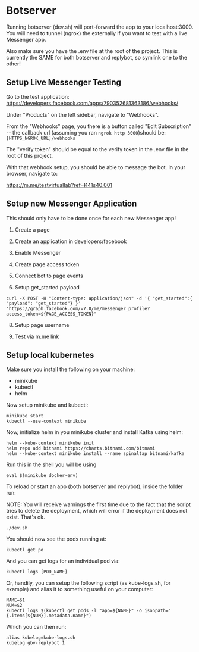 # Botserver

Running botserver (dev.sh) will port-forward the app to your localhost:3000. You will need to tunnel (ngrok) the externally if you want to test with a live Messenger app.

Also make sure you have the .env file at the root of the project. This is currently the SAME for both botserver and replybot, so symlink one to the other!

## Setup Live Messenger Testing

Go to the test application:
https://developers.facebook.com/apps/790352681363186/webhooks/

Under "Products" on the left sidebar, navigate to "Webhooks".

From the "Webhooks" page, you there is a button called "Edit Subscription" -- the callback url (assuming you ran `ngrok http 3000`)should be: `[HTTPS_NGROK_URL]/webhooks`

The "verify token" should be equal to the verify token in the .env file in the root of this project.

With that webhook setup, you should be able to message the bot. In your browser, navigate to:

https://m.me/testvirtuallab?ref=K41s40.001


## Setup new Messenger Application

This should only have to be done once for each new Messenger app!

1. Create a page

2. Create an application in developers/facebook

3. Enable Messenger

5. Create page access token

6. Connect bot to page events

7. Setup get_started payload
``` shell
curl -X POST -H "Content-type: application/json" -d '{ "get_started":{ "payload": "get_started"} }' "https://graph.facebook.com/v7.0/me/messenger_profile?access_token=${PAGE_ACCESS_TOKEN}"

```

8. Setup page username

9. Test via m.me link



## Setup local kubernetes

Make sure you install the following on your machine:

* minikube
* kubectl
* helm

Now setup minikube and kubectl:

``` shell
minikube start
kubectl --use-context minikube
```

Now, initialize helm in you minikube cluster and install Kafka using helm:

``` shell
helm --kube-context minikube init
helm repo add bitnami https://charts.bitnami.com/bitnami
helm --kube-context minikube install --name spinaltap bitnami/kafka
```

Run this in the shell you will be using

``` shell
eval $(minikube docker-env)
```

To reload or start an app (both botserver and replybot), inside the folder run:

NOTE: You will receive warnings the first time due to the fact that the script tries to delete the deployment, which will error if the deployment does not exist. That's ok.

``` shell
./dev.sh
```

You should now see the pods running at:

``` shell
kubectl get po
```

And you can get logs for an individual pod via:

``` shell
kubectl logs [POD_NAME]
```

Or, handily, you can setup the following script (as kube-logs.sh, for example) and alias it to something useful on your computer:

``` shell
NAME=$1
NUM=$2
kubectl logs $(kubectl get pods -l "app=${NAME}" -o jsonpath="{.items[${NUM}].metadata.name}")
```

Which you can then run:

``` shell
alias kubelog=kube-logs.sh
kubelog gbv-replybot 1
```
